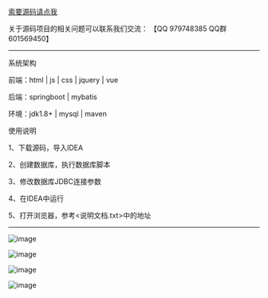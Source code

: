 

[索要源码请点我](http://mp.weixin.qq.com/mp/appmsgalbum?__biz=MzkwMDY3MTY0Nw==&action=getalbum&album_id=3423120253595582465&scene=173&subscene=&sessionid=svr_dbd799d91a1&enterid=1713666527&from_msgid=&from_itemidx=&count=3&nolastread=1#wechat_redirect)

关于源码项目的相关问题可以联系我们交流： 【QQ 979748385 QQ群 601569450】 

***************************************************************

系统架构

前端：html | js | css | jquery | vue

后端：springboot | mybatis

环境：jdk1.8+ | mysql | maven

使用说明

1、下载源码，导入IDEA

2、创建数据库，执行数据库脚本

3、修改数据库JDBC连接参数

4、在IDEA中运行

5、打开浏览器，参考<说明文档.txt>中的地址

***************************************************************

![image](https://github.com/hjsdjko/springboot482k3/assets/120558513/b544a2fa-774a-44b0-b89d-d81aabf7e149)

![image](https://github.com/hjsdjko/springboot482k3/assets/120558513/2bb4fb61-bc56-4a75-a214-98f4619a3093)

![image](https://github.com/hjsdjko/springboot482k3/assets/120558513/9346850c-b2a0-4c4d-a40e-d3cdfd032e58)

![image](https://github.com/hjsdjko/springboot482k3/assets/120558513/6b95c501-60ec-4972-8fc2-1b07af2612d7)
